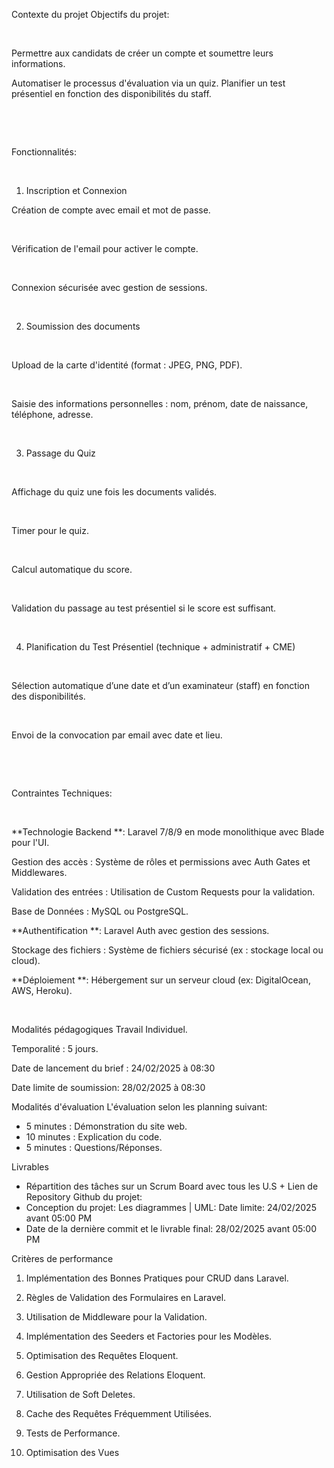 Contexte du projet
Objectifs du projet:

​

Permettre aux candidats de créer un compte et soumettre leurs informations.

Automatiser le processus d'évaluation via un quiz. Planifier un test présentiel en fonction des disponibilités du staff.

​

​

Fonctionnalités:

​

1. Inscription et Connexion

Création de compte avec email et mot de passe.

​

Vérification de l'email pour activer le compte.

​

Connexion sécurisée avec gestion de sessions.

​

2. Soumission des documents

​

Upload de la carte d'identité (format : JPEG, PNG, PDF).

​

Saisie des informations personnelles : nom, prénom, date de naissance, téléphone, adresse.

​

3. Passage du Quiz

​

Affichage du quiz une fois les documents validés.

​

Timer pour le quiz.

​

Calcul automatique du score.

​

Validation du passage au test présentiel si le score est suffisant.

​

4. Planification du Test Présentiel (technique + administratif + CME)

​

Sélection automatique d’une date et d’un examinateur (staff) en fonction des disponibilités.

​

Envoi de la convocation par email avec date et lieu.

​

​

Contraintes Techniques:

​

**Technologie Backend **: Laravel 7/8/9 en mode monolithique avec Blade pour l'UI.

Gestion des accès : Système de rôles et permissions avec Auth Gates et Middlewares.

Validation des entrées : Utilisation de Custom Requests pour la validation.

Base de Données : MySQL ou PostgreSQL.

**Authentification **: Laravel Auth avec gestion des sessions.

Stockage des fichiers : Système de fichiers sécurisé (ex : stockage local ou cloud).

**Déploiement **: Hébergement sur un serveur cloud (ex: DigitalOcean, AWS, Heroku).

​

Modalités pédagogiques
Travail Individuel.

Temporalité : 5 jours.

Date de lancement du brief : 24/02/2025 à 08:30

Date limite de soumission: 28/02/2025 à 08:30

Modalités d'évaluation
L'évaluation selon les planning suivant:
- 5 minutes : Démonstration du site web. 
- 10 minutes : Explication du code.
- 5 minutes : Questions/Réponses.

Livrables
- Répartition des tâches sur un Scrum Board avec tous les U.S + Lien de Repository Github du projet: 
- Conception du projet: Les diagrammes | UML: Date limite: 24/02/2025 avant  05:00 PM
- Date de la dernière commit et le livrable final: 28/02/2025 avant 05:00 PM

Critères de performance
1. Implémentation des Bonnes Pratiques pour CRUD dans Laravel.

2. Règles de Validation des Formulaires en Laravel.

3. Utilisation de Middleware pour la Validation.

4. Implémentation des Seeders et Factories pour les Modèles.

5. Optimisation des Requêtes Eloquent.

6. Gestion Appropriée des Relations Eloquent.

7. Utilisation de Soft Deletes.

8. Cache des Requêtes Fréquemment Utilisées.

9. Tests de Performance.

10. Optimisation des Vues